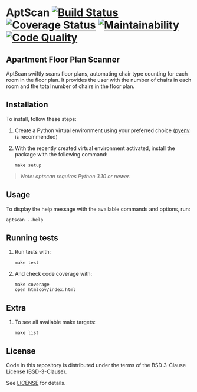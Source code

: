 # AptScan [![Build Status][build-badge]][action-link] [![Coverage Status][codecov-badge]][codecov-link] [![Maintainability][codeclimate-badge]][codeclimate-link] [![Code Quality][codacy-badge]][codacy-link]

## Apartment Floor Plan Scanner

AptScan swiftly scans floor plans, automating chair type counting for each room
in the floor plan. It provides the user with the number of chairs in each room
and the total number of chairs in the floor plan.

## Installation

To install, follow these steps:

1.  Create a Python virtual environment using your preferred choice ([pyenv][]
    is recommended)
2.  With the recently created virtual environment activated, install the package
    with the following command:

    ```shell
    make setup
    ```

> _Note: aptscan requires Python 3.10 or newer._

## Usage

To display the help message with the available commands and options, run:

```shell
aptscan --help
```

## Running tests

1.  Run tests with:
    ```shell
    make test
    ```
2.  And check code coverage with:
    ```shell
    make coverage
    open htmlcov/index.html
    ```

## Extra

1.  To see all available make targets:
    ```shell
    make list
    ```

## License

Code in this repository is distributed under the terms of the BSD 3-Clause
License (BSD-3-Clause).

See [LICENSE][] for details.

[build-badge]: https://github.com/scorphus/aptscan/workflows/Python/badge.svg
[action-link]: https://github.com/scorphus/aptscan/actions?query=workflow%3APython
[codecov-badge]: https://codecov.io/gh/scorphus/aptscan/branch/main/graph/badge.svg
[codecov-link]: https://codecov.io/gh/scorphus/aptscan
[codeclimate-badge]: https://api.codeclimate.com/v1/badges/a0a0a0a0a0a0a0a0a0a0/maintainability
[codeclimate-link]: https://codeclimate.com/github/scorphus/aptscan/maintainability
[codacy-badge]: https://app.codacy.com/project/badge/Grade/a0a0a0a0a0a0a0a0a0a0a0a0a0a0a0a0
[codacy-link]: https://app.codacy.com/gh/scorphus/aptscan/dashboard?utm_source=gh&utm_medium=referral&utm_content=&utm_campaign=Badge_grade
[pyenv]: https://github.com/pyenv/pyenv
[LICENSE]: LICENSE
